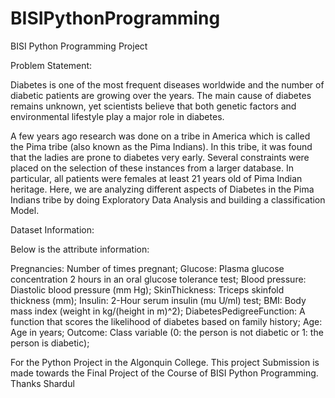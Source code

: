 # BISIPythonProgramming
BISI Python Programming Project

Problem Statement:

Diabetes is one of the most frequent diseases worldwide and the number of diabetic patients are growing over the years. The main cause of diabetes remains unknown, yet scientists believe that both genetic factors and environmental lifestyle play a major role in diabetes.

A few years ago research was done on a tribe in America which is called the Pima tribe (also known as the Pima Indians). In this tribe, it was found that the ladies are prone to diabetes very early. Several constraints were placed on the selection of these instances from a larger database. In particular, all patients were females at least 21 years old of Pima Indian heritage. Here, we are analyzing different aspects of Diabetes in the Pima Indians tribe by doing Exploratory Data Analysis and building a classification Model.

Dataset Information:

Below is the attribute information:

Pregnancies: Number of times pregnant; 
Glucose: Plasma glucose concentration 2 hours in an oral glucose tolerance test; 
Blood pressure: Diastolic blood pressure (mm Hg); 
SkinThickness: Triceps skinfold thickness (mm); 
Insulin: 2-Hour serum insulin (mu U/ml) test; 
BMI: Body mass index (weight in kg/(height in m)^2); 
DiabetesPedigreeFunction: A function that scores the likelihood of diabetes based on family history; 
Age: Age in years; 
Outcome: Class variable (0: the person is not diabetic or 1: the person is diabetic); 

For the Python Project in the Algonquin College.
This project Submission is made towards the Final Project of the Course of BISI Python Programming.
Thanks 
Shardul
